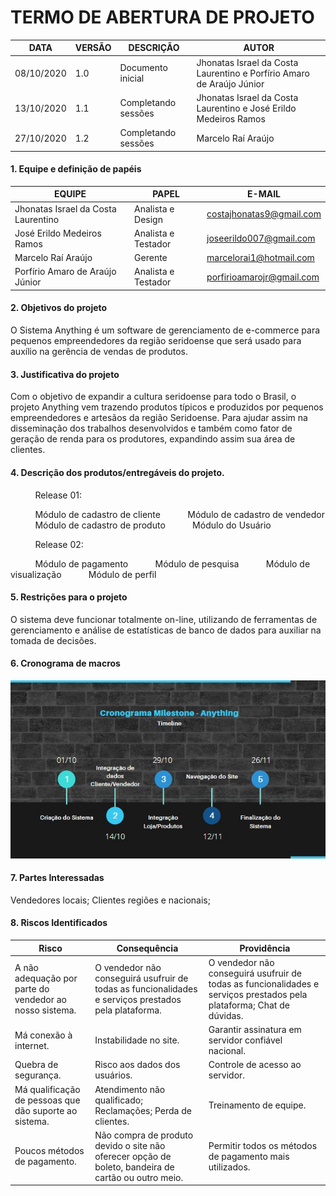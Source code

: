 # TERMO DE ABERTURA DE PROJETO

| DATA | VERSÃO | DESCRIÇÃO | AUTOR |
| --- | --- | --- | --- |
| 08/10/2020 | 1.0 | Documento inicial | Jhonatas Israel da Costa Laurentino e Porfírio Amaro de Araújo Júnior |
| 13/10/2020 | 1.1 | Completando sessões | Jhonatas Israel da Costa Laurentino e José Erildo Medeiros Ramos |
| 27/10/2020 | 1.2 | Completando sessões | Marcelo Raí Araújo |

#### 1. Equipe e definição de papéis

| EQUIPE | PAPEL | E-MAIL |
| --- | --- | --- |
| Jhonatas Israel da Costa Laurentino | Analista e Design | costajhonatas9@gmail.com |
| José Erildo Medeiros Ramos | Analista e Testador | joseerildo007@gmail.com |
| Marcelo Raí Araújo | Gerente | marcelorai1@hotmail.com |
| Porfírio Amaro de Araújo Júnior | Analista e Testador | porfirioamarojr@gmail.com |

#### 2. Objetivos do projeto
O Sistema Anything é um software de gerenciamento de e-commerce para pequenos empreendedores da região seridoense que será usado para auxílio na gerência de vendas de produtos.

#### 3. Justificativa do projeto
Com o objetivo de expandir a cultura seridoense para todo o Brasil, o projeto Anything vem trazendo produtos típicos e produzidos por pequenos empreendedores  e artesãos da região  Seridoense. Para ajudar assim na disseminação dos trabalhos desenvolvidos e também como fator de geração de renda para os produtores, expandindo assim sua área de clientes.

#### 4. Descrição dos produtos/entregáveis do projeto.
&nbsp;&nbsp;&nbsp;&nbsp;&nbsp;&nbsp;&nbsp;&nbsp;&nbsp;&nbsp;Release 01:

&nbsp;&nbsp;&nbsp;&nbsp;&nbsp;&nbsp;&nbsp;&nbsp;&nbsp;&nbsp;Módulo de cadastro de cliente
&nbsp;&nbsp;&nbsp;&nbsp;&nbsp;&nbsp;&nbsp;&nbsp;&nbsp;&nbsp;Módulo de cadastro de vendedor
&nbsp;&nbsp;&nbsp;&nbsp;&nbsp;&nbsp;&nbsp;&nbsp;&nbsp;&nbsp;Módulo de cadastro de produto
&nbsp;&nbsp;&nbsp;&nbsp;&nbsp;&nbsp;&nbsp;&nbsp;&nbsp;&nbsp;Módulo do Usuário

&nbsp;&nbsp;&nbsp;&nbsp;&nbsp;&nbsp;&nbsp;&nbsp;&nbsp;&nbsp;Release 02:

&nbsp;&nbsp;&nbsp;&nbsp;&nbsp;&nbsp;&nbsp;&nbsp;&nbsp;&nbsp;Módulo de pagamento
&nbsp;&nbsp;&nbsp;&nbsp;&nbsp;&nbsp;&nbsp;&nbsp;&nbsp;&nbsp;Módulo de pesquisa
&nbsp;&nbsp;&nbsp;&nbsp;&nbsp;&nbsp;&nbsp;&nbsp;&nbsp;&nbsp;Módulo de visualização
&nbsp;&nbsp;&nbsp;&nbsp;&nbsp;&nbsp;&nbsp;&nbsp;&nbsp;&nbsp;Módulo de perfil

#### 5. Restrições para o projeto
O sistema deve funcionar totalmente on-line, utilizando de ferramentas de gerenciamento  e análise de estatísticas  de banco de dados para auxiliar na tomada de decisões.

#### 6. Cronograma de macros
![cronograma](img/MILESTONE_LINHA.jpg)

#### 7. Partes Interessadas
Vendedores locais;
Clientes regiões e nacionais;

#### 8. Riscos Identificados
| Risco | Consequência | Providência |
| --- | --- | --- |
| A não adequação por parte do vendedor ao nosso sistema. | O vendedor não conseguirá usufruir de todas as funcionalidades e serviços prestados pela plataforma. | O vendedor não conseguirá usufruir de todas as funcionalidades e serviços prestados pela plataforma; Chat de dúvidas. |
| Má conexão à internet. | Instabilidade no site. | Garantir assinatura em servidor confiável nacional. |
| Quebra de segurança. | Risco aos dados dos usuários. | Controle de acesso ao servidor. |
| Má qualificação de pessoas que dão suporte ao sistema. | Atendimento não qualificado; Reclamações; Perda de clientes. | Treinamento de equipe. |
| Poucos métodos de pagamento. | Não compra de produto devido o site não oferecer opção de boleto, bandeira de cartão ou outro meio. | Permitir todos os métodos de pagamento mais utilizados. |
